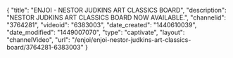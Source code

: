 {
    "title": "ENJOI - NESTOR JUDKINS ART CLASSICS BOARD",
    "description": "NESTOR JUDKINS ART CLASSICS BOARD NOW AVAILABLE.",
    "channelid": "3764281",
    "videoid": "6383003",
    "date_created": "1440610039",
    "date_modified": "1449007070",
    "type": "captivate",
    "layout": "channelVideo",
    "url": "\/enjoi\/enjoi-nestor-judkins-art-classics-board\/3764281-6383003"
}